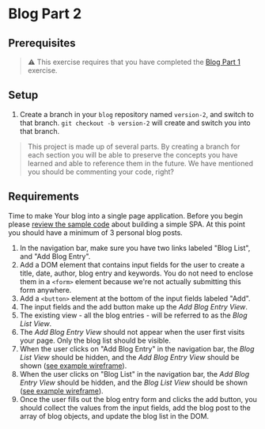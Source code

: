 # Blog Part 2

## Prerequisites

> :warning: This exercise requires that you have completed the [Blog Part 1](../../1-the-static-web/exercises/SW_HTML_BLOG_01.md) exercise.

## Setup

1. Create a branch in your `blog` repository named `version-2`, and switch to that branch. `git checkout -b version-2` will create and switch you into that branch.

> This project is made up of several parts. By creating a branch for each section you will be able to preserve the concepts you have learned and able to reference them in the future. We have mentioned you should be commenting your code, right?

## Requirements

Time to make Your blog into a single page application. Before you begin please [review the sample code](../resources/SP_JS_SINGLE_PAGE_APPLICATIONS.md) about building a simple SPA. At this point you should have a minimum of 3 personal blog posts.

1. In the navigation bar, make sure you have two links labeled "Blog List", and "Add Blog Entry".
1. Add a DOM element that contains input fields for the user to create a title, date,  author, blog entry and keywords. You do not need to enclose them in a `<form>` element because we're not actually submitting this form anywhere.
1. Add a `<button>` element at the bottom of the input fields labeled "Add".
1. The input fields and the add button make up the *Add Blog Entry View*.
1. The existing view - all the blog entries - will be referred to as the *Blog List View*.
1. The *Add Blog Entry View* should not appear when the user first visits your page. Only the blog list should be visible.
1. When the user clicks on "Add Blog Entry" in the navigation bar, the *Blog List View* should be hidden, and the *Add Blog Entry View* should be shown ([see example wireframe](https://moqups.com/chortlehoort/1E8LJX7r/p:a0cf17f7b)).
1. When the user clicks on "Blog List" in the navigation bar, the *Add Blog Entry View* should be hidden, and the *Blog List View* should be shown ([see example wireframe](https://moqups.com/chortlehoort/1E8LJX7r/p:a8d99d401)).
1. Once the user fills out the blog entry form and clicks the add button, you should collect the values from the input fields, add the blog post to the array of blog objects, and update the blog list in the DOM.
